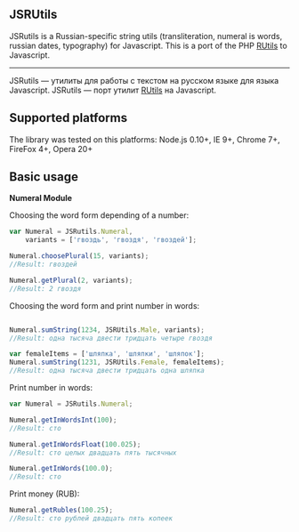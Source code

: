 JSRUtils
----------

JSRutils is a Russian-specific string utils (transliteration, numeral is words, russian dates, typography) for Javascript.
This is a port of the PHP [RUtils](https://github.com/Andre-487/php_rutils) to Javascript.


----------

JSRutils — утилиты для работы c текстом на русском языке для языка Javascript.
JSRutils — порт утилит [RUtils](https://github.com/Andre-487/php_rutils) на Javascript.

Supported platforms
----------
The library was tested on this platforms: Node.js 0.10+, IE 9+, Chrome 7+, FireFox 4+, Opera 20+

Basic usage
-----------

**Numeral Module**

Choosing the word form depending of a number:
```js
var Numeral = JSRutils.Numeral,
    variants = ['гвоздь', 'гвоздя', 'гвоздей'];

Numeral.choosePlural(15, variants);
//Result: гвоздей

Numeral.getPlural(2, variants);
//Result: 2 гвоздя
```

Choosing the word form and print number in words:
```js

Numeral.sumString(1234, JSRUtils.Male, variants);
//Result: одна тысяча двести тридцать четыре гвоздя

var femaleItems = ['шляпка', 'шляпки', 'шляпок'];
Numeral.sumString(1231, JSRUtils.Female, femaleItems);
//Result: одна тысяча двести тридцать одна шляпка
```

Print number in words:
```js
var Numeral = JSRutils.Numeral;

Numeral.getInWordsInt(100);
//Result: сто

Numeral.getInWordsFloat(100.025);
//Result: сто целых двадцать пять тысячных

Numeral.getInWords(100.0);
//Result: сто
```

Print money (RUB):
```js
Numeral.getRubles(100.25);
//Result: сто рублей двадцать пять копеек
```